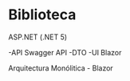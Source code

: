 # Biblioteca

ASP.NET (.NET 5)

-API Swagger API
-DTO
-UI Blazor


Arquitectura Monólitica - Blazor
